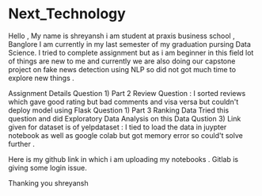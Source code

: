 # Next_Technology

Hello ,
My name is shreyansh i am student at praxis business school , Banglore 
I am currently in my last semester of my graduation pursing Data Science.
I tried to complete assignment but as i am beginner in this field lot of things are new to me and currently we are also doing our capstone project on fake news detection 
using NLP so did not got much time to explore new things .

Assignment Details 
Question 1) Part 2 
Review Question : I sorted reviews which gave good rating but bad comments and visa versa but couldn't deploy model using Flask 
 Question 1) Part 3 Ranking Data 
 Tried this question and did Exploratory Data Analysis on this Data
 Qustion 3) 
 Link given for dataset is of yelpdataset :   I tied to load the data in juypter notebook as well as google colab but got memory error so could't solve further .
 
 
 
  Here is my github link in which i am uploading my notebooks .
  Gitlab is giving some login issue.
  
  Thanking you shreyansh 
